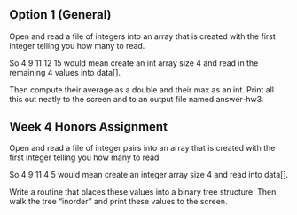 #

## Option 1 (General)

Open and read a file of integers into an array that is created with the first integer telling you how many to read.

So  4  9  11  12  15  would mean create an int array size 4 and read in the remaining 4 values into data[].

Then compute their average as a double and their max  as an int.  Print all this out neatly to the screen and to an output file named answer-hw3.

## Week 4 Honors Assignment

Open and read a file of integer pairs into an array that is created with the first integer telling you how many to read.  

So  4 9  11  4  5    would mean create an integer array size 4 and read into data[].

Write a routine that places these values into a binary tree structure. Then walk the tree “inorder” and print these values to the screen.
